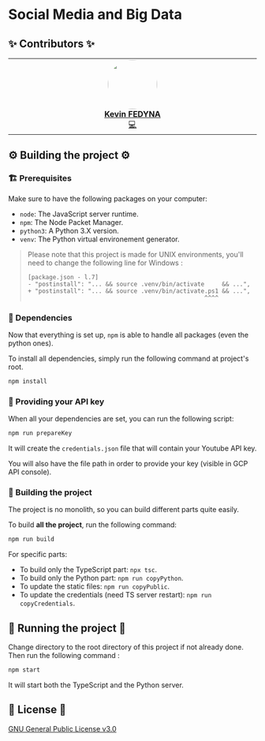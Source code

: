 # Social Media and Big Data

## ✨ Contributors ✨

<table align="center">
    <tbody>
        <tr>
            <td width="25%" align="center" valign="top">
                <a href="https://github.com/fedyna-k">
                    <img src="https://avatars.githubusercontent.com/u/40734890" width="100px" style="clip-path: circle(50%)"> <br/>
                    <b>Kevin FEDYNA</b>
                </a> <br/>
                <a title="Code & Documentation" href="https://github.com/fedyna-k/media-sociaux-big-data/commits?author=fedyna-k">💻</a>
            </td>
    </tbody>
</table>

## ⚙️ Building the project ⚙️

### 🏗️ Prerequisites

Make sure to have the following packages on your computer:
- `node`: The JavaScript server runtime.
- `npm`: The Node Packet Manager.
- `python3`: A Python 3.X version.
- `venv`: The Python virtual environement generator.

> Please note that this project is made for UNIX environments, you'll need to change the following line for Windows :
> ```
> [package.json - l.7]
> - "postinstall": "... && source .venv/bin/activate     && ...",
> + "postinstall": "... && source .venv/bin/activate.ps1 && ...",
>                                                   ^^^^
> ```

### 📂 Dependencies

Now that everything is set up, `npm` is able to handle all packages (even the python ones). 

To install all dependencies, simply run the following command at project's root.

```sh
npm install
```

### 🔑 Providing your API key

When all your dependencies are set, you can run the following script:
```sh
npm run prepareKey
```
It will create the ``credentials.json`` file that will contain your Youtube API key.

You will also have the file path in order to provide your key (visible in GCP API console).

### 👷 Building the project

The project is no monolith, so you can build different parts quite easily.

To build **all the project**, run the following command:
```sh
npm run build
```

For specific parts:
- To build only the TypeScript part: ``npx tsc``.
- To build only the Python part: ``npm run copyPython``.
- To update the static files: ``npm run copyPublic``.
- To update the credentials (need TS server restart): ``npm run copyCredentials``.

## 🏃 Running the project 🏃

Change directory to the root directory of this project if not already done.
Then run the following command :
```sh
npm start
```
It will start both the TypeScript and the Python server.

## 📖 License 📖

[GNU General Public License v3.0](LICENSE)
